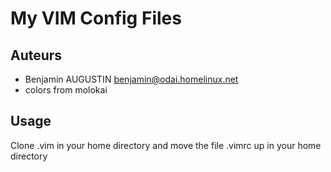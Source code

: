# My VIM Config Files #

## Auteurs ##
- Benjamin AUGUSTIN <benjamin@odai.homelinux.net>
- colors from molokai

## Usage ##
Clone .vim in your home directory and move the file .vimrc up in your home directory

